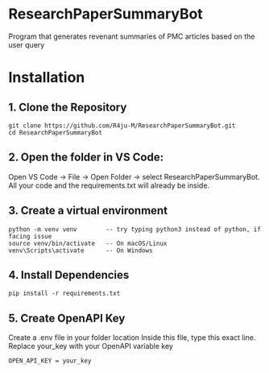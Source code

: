 # ResearchPaperSummaryBot
Program that generates revenant summaries of PMC articles based on the user query

# Installation

## 1. Clone the Repository
```
git clone https://github.com/R4ju-M/ResearchPaperSummaryBot.git
cd ResearchPaperSummaryBot
```
## 2. Open the folder in VS Code:
Open VS Code → File → Open Folder → select ResearchPaperSummaryBot.  
All your code and the requirements.txt will already be inside.  
  
## 3. Create a virtual environment
```
python -m venv venv        -- try typing python3 instead of python, if facing issue
source venv/bin/activate   -- On macOS/Linux
venv\Scripts\activate      -- On Windows
```
  
## 4. Install Dependencies
```
pip install -r requirements.txt
```

## 5. Create OpenAPI Key
Create a .env file in your folder location
Inside this file, type this exact line. Replace your_key with your OpenAPI variable key
```
OPEN_API_KEY = your_key
```
